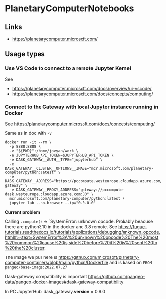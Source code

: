 # PlanetaryComputerNotebooks

## Links

* https://planetarycomputer.microsoft.com/

## Usage types

### Use VS Code to connect to a remote Jupyter Kernel

See
* https://planetarycomputer.microsoft.com/docs/overview/ui-vscode/
* https://planetarycomputer.microsoft.com/docs/concepts/computing/

### Connect to the Gateway with local Jupyter instance running in Docker

See https://planetarycomputer.microsoft.com/docs/concepts/computing/

Same as in doc with `-v`

```
docker run -it --rm \
  -p 8888:8888 \
  -v "${PWD}":/home/jovyan/work \
  -e JUPYTERHUB_API_TOKEN=$JUPYTERHUB_API_TOKEN \
  -e DASK_GATEWAY__AUTH__TYPE="jupyterhub" \
  -e DASK_GATEWAY__CLUSTER__OPTIONS__IMAGE="mcr.microsoft.com/planetary-computer/python:latest" \
  -e DASK_GATEWAY__ADDRESS="https://pccompute.westeurope.cloudapp.azure.com/compute/services/dask-gateway" \
  -e DASK_GATEWAY__PROXY_ADDRESS="gateway://pccompute-dask.westeurope.cloudapp.azure.com:80" \
  mcr.microsoft.com/planetary-computer/python:latest \
  jupyter lab --no-browser --ip="0.0.0.0"
```

**Current problem**

Calling `.compute()` => `SystemError: unknown opcode. Probably beacuse there are python3.10 in the docker and 3.8 remote. See https://fugue-tutorials.readthedocs.io/tutorials/applications/debugging/unknown_opcode.html#:~:text=SystemError%3A%20unknown%20opcode%20The%20most%20common%20cause%20is,side%20before%20it%20is%20sent%20to%20the%20cluster.


The image we pull here is https://github.com/microsoft/planetary-computer-containers/blob/main/python/Dockerfile
and is based on 
`FROM pangeo/base-image:2022.07.27`


Dask-gateway compatibility is important https://github.com/pangeo-data/pangeo-docker-images#dask-gateway-compatibility

In PC JupyterHub: dask_gateway.__version__ = 0.9.0

